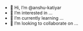 - 👋 Hi, I’m @anshu-katiyar
- 👀 I’m interested in ...
- 🌱 I’m currently learning ...
- 💞️ I’m looking to collaborate on ...


<!---
anshu-katiyar/anshu-katiyar is a ✨ special ✨ repository because its `README.md` (this file) appears on your GitHub profile.
You can click the Preview link to take a look at your changes.
--->
